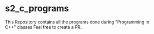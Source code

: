 # s2_c_programs

This Repository contains all the programs done during "Programming in C++" classes 
Feel free to create a PR..
